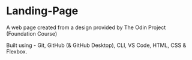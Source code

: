 # Landing-Page

A web page created from a design provided by The Odin Project (Foundation Course)

Built using - Git, GitHub (& GitHub Desktop), CLI, VS Code, HTML, CSS & Flexbox.
